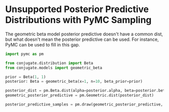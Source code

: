 # Unsupported Posterior Predictive Distributions with PyMC Sampling

The geometric beta model posterior predictive doesn't have a common dist, but what doesn't mean the posterior predictive can be used. For instance, PyMC can be used to fill in this gap.

```python 
import pymc as pm

from conjugate.distribution import Beta
from conjugate.models import geometric_beta

prior = Beta(1, 1)
posterior: Beta = geometric_beta(x=1, n=10, beta_prior=prior)

posterior_dist = pm.Beta.dist(alpha=posterior.alpha, beta=posterior.beta)
geometric_posterior_predictive = pm.Geometric.dist(posterior_dist)

posterior_predictive_samples = pm.draw(geometric_posterior_predictive, draws=100)
```
